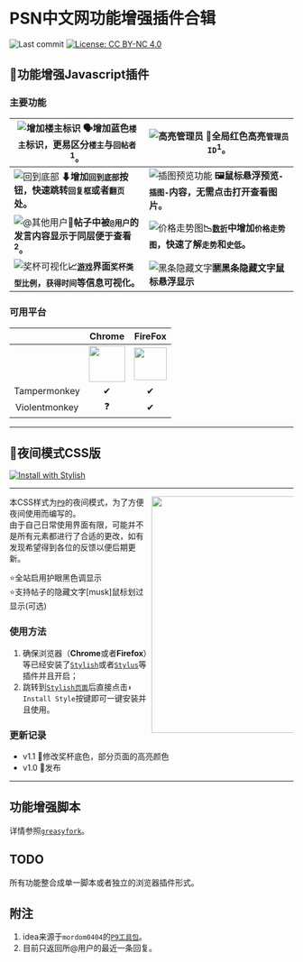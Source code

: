 # PSN中文网功能增强插件合辑
![Last commit](https://img.shields.io/github/last-commit/swsoyee/psnine-night-mode-CSS.svg)
[![License: CC BY-NC 4.0](https://img.shields.io/badge/License-CC%20BY--NC%204.0-lightgrey.svg)](https://creativecommons.org/licenses/by-nc/4.0/)  

## 👑功能增强Javascript插件

### 主要功能
|  ![增加楼主标识](https://github.com/swsoyee/psnine-night-mode-CSS/blob/master/screenshots/authorHighlight.png)  🗣增加蓝色`楼主`标识，更易区分`楼主`与`回帖者`<sup>1</sup>。   |   ![高亮管理员](https://github.com/swsoyee/psnine-night-mode-CSS/blob/master/screenshots/highlightID.png)   👮全局红色高亮`管理员ID`<sup>1</sup>。    |
| ---- | ---- |
|  ![回到底部](https://github.com/swsoyee/psnine-night-mode-CSS/blob/master/screenshots/bottom.png)   **⬇增加`回到底部`按钮，快速跳转`回复框`或者`翻页`处。**   |  ![插图预览功能](https://github.com/swsoyee/psnine-night-mode-CSS/blob/master/screenshots/hoverImage.png) **🖼鼠标悬浮预览`-插图-`内容，无需点击打开查看图片。**   |
|![@其他用户](https://github.com/swsoyee/psnine-night-mode-CSS/blob/master/screenshots/replyContent.png)**💬帖子中被`@用户`的发言内容显示于同层便于查看<sup>2</sup>。**|![价格走势图](https://github.com/swsoyee/psnine-night-mode-CSS/blob/master/screenshots/priceTrendency.png)**📉[`数折`](https://psnine.com/dd/HP9000-CUSA08392_00-ASIAPLACEHOLDER1)中增加`价格走势图`，快速了解`走势`和`史低`。**|
|![奖杯可视化](https://github.com/swsoyee/psnine-night-mode-CSS/blob/master/screenshots/trophySummary.png)**📈[`游戏`](https://psnine.com/psngame/15295)界面`奖杯类型比例`，`获得时间`等信息可视化。**|![黑条隐藏文字](https://github.com/swsoyee/psnine-night-mode-CSS/blob/master/screenshots/markHover.png)**🈲黑条隐藏文字鼠标悬浮显示**|

### 可用平台
||Chrome|FireFox|
| ---- | ---- | ---- |
| | <img src="https://github.com/swsoyee/psnine-night-mode-CSS/blob/master/icon/chrome-512.png" width="64px"></img>| <img src="https://github.com/swsoyee/psnine-night-mode-CSS/blob/master/icon/512px-Firefox_Logo%2C_2017.svg.png" width="58px"></img> |
|<div align="center">Tampermonkey</div>|<div align="center">✔</div>|<div align="center">✔</div>|
|<div align="center">Violentmonkey</div>|<div align="center">❓</div>|<div align="center">✔</div>|

---  

## 🌙夜间模式CSS版

[![Install with Stylish](https://img.shields.io/badge/Install%20with-Stylish-00adad.svg)](https://userstyles.org/styles/167244/p9)

---
<img src="https://github.com/swsoyee/psnine-night-mode-CSS/blob/master/homepage.png" width="420" align="right" style="max-width: 50%">


本CSS样式为[`P9`](https://psnine.com/)的夜间模式，为了方便夜间使用而编写的。    
由于自己日常使用界面有限，可能并不是所有元素都进行了合适的更改，如有发现希望得到各位的反馈以便后期更新。  

⭐全站启用护眼黑色调显示  
⭐支持帖子的隐藏文字[musk]鼠标划过显示(可选)



### 使用方法  

1. 确保浏览器（**Chrome**或者**Firefox**）等已经安装了[`Stylish`](https://chrome.google.com/webstore/detail/stylish-custom-themes-for/fjnbnpbmkenffdnngjfgmeleoegfcffe?utm_source=chrome-ntp-icon)或者[`Stylus`](https://chrome.google.com/webstore/detail/stylus/clngdbkpkpeebahjckkjfobafhncgmne?utm_source=chrome-ntp-icon)等插件并且开启；  
2. 跳转到[`Stylish页面`](https://userstyles.org/styles/167244/p9)后直接点击`⬇ Install Style`按键即可一键安装并且使用。  



### 更新记录  
- v1.1  🐞修改奖杯底色，部分页面的高亮颜色
- v1.0  👑发布

---
## 功能增强脚本  

详情参照[`greasyfork`](https://greasyfork.org/zh-CN/scripts/375985-psn%E4%B8%AD%E6%96%87%E7%BD%91%E5%8A%9F%E8%83%BD%E5%A2%9E%E5%BC%BA)。  

## TODO  

所有功能整合成单一脚本或者独立的浏览器插件形式。  

## 附注
1. idea来源于`mordom0404`的[`P9工具包`](https://greasyfork.org/zh-CN/scripts/29343-p9%E5%B7%A5%E5%85%B7%E5%8C%85)。
2. 目前只返回所@用户的最近一条回复。
